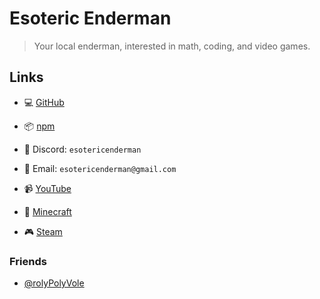 # Esoteric Enderman

> Your local enderman, interested in math, coding, and video games.

## Links

- 💻 [GitHub](https://www.github.com/EsotericEnderman)
- 📦 [npm](https://www.npmjs.com/~esotericenderman)

- 💬 Discord: `esotericenderman`
- 📧 Email: `esotericenderman@gmail.com`

- 📹 [YouTube](https://www.youtube.com/@esotericenderman)
- 🧱 [Minecraft](https://namemc.com/profile/EsotericEnderman.1)
- 🎮 [Steam](https://steamcommunity.com/id/esotericenderman/)

### Friends

- [@rolyPolyVole](https://github.com/rolyPolyVole)
